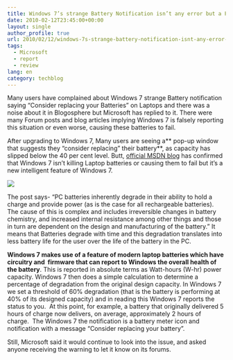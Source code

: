 ```yaml
---
title: Windows 7’s strange Battery Notification isn’t any error but a Feature
date: 2010-02-12T23:45:00+00:00
layout: single
author_profile: true
url: 2010/02/12/windows-7s-strange-battery-notification-isnt-any-error-but-a-feature/
tags:
  - Microsoft
  - report
  - review
lang: en
category: techblog
---
```

Many users have complained about Windows 7 strange Battery notification saying “Consider replacing your Batteries” on Laptops and there was a noise about it in Blogosphere but Microsoft has replied to it. There were many Forum posts and blog articles implying Windows 7 is falsely reporting this situation or even worse, causing these batteries to fail.

After upgrading to Windows 7, Many users are seeing a** pop-up window that suggests they “consider replacing” their battery**, as capacity has slipped below the 40 per cent level. Butt, [official MSDN blog](http://blogs.msdn.com/e7/archive/2010/02/08/windows-7-battery-notification-messages.aspx) has confirmed that Windows 7 isn’t killing Laptop batteries or causing them to fail but it’s a new intelligent feature of Windows 7.

[![](http://2.bp.blogspot.com/_vaUVXcmC3OI/S3XgzXQRBbI/AAAAAAAAA7Y/4tR3jIpZOds/s640/windows-7-battery-failure-message.jpg)](http://2.bp.blogspot.com/_vaUVXcmC3OI/S3XgzXQRBbI/AAAAAAAAA7Y/4tR3jIpZOds/s1600-h/windows-7-battery-failure-message.jpg)

The post says- “PC batteries inherently degrade in their ability to hold a charge and provide power (as is the case for all rechargeable batteries). The cause of this is complex and includes irreversible changes in battery chemistry, and increased internal resistance among other things and those in turn are dependent on the design and manufacturing of the battery.” It means that Batteries degrade with time and this degradation translates into less battery life for the user over the life of the battery in the PC.

**Windows 7 makes use of a feature of modern laptop batteries which have circuitry and  firmware that can report to Windows the overall health of the battery**. This is reported in absolute terms as Watt-hours (W-hr) power capacity. Windows 7 then does a simple calculation to determine a percentage of degradation from the original design capacity. In Windows 7 we set a threshold of 60% degradation (that is the battery is performing at 40% of its designed capacity) and in reading this Windows 7 reports the status to you.  At this point, for example, a battery that originally delivered 5 hours of charge now delivers, on average, approximately 2 hours of charge.  The Windows 7 the notification is a battery meter icon and notification with a message “Consider replacing your battery”.

Still, Microsoft said it would continue to look into the issue, and asked anyone receiving the warning to let it know on its forums.